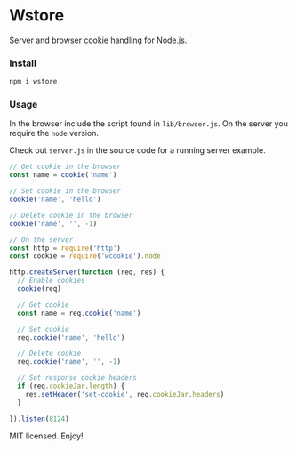 # Wstore
Server and browser cookie handling for Node.js.

### Install
```bash
npm i wstore
```

### Usage
In the browser include the script found in `lib/browser.js`. On the server you require the `node` version.

Check out `server.js` in the source code for a running server example.
```javascript
// Get cookie in the browser
const name = cookie('name')

// Set cookie in the browser
cookie('name', 'hello')

// Delete cookie in the browser
cookie('name', '', -1)

// On the server
const http = require('http')
const cookie = require('wcookie').node

http.createServer(function (req, res) {
  // Enable cookies
  cookie(req)

  // Get cookie
  const name = req.cookie('name')

  // Set cookie
  req.cookie('name', 'hello')

  // Delete cookie
  req.cookie('name', '', -1)

  // Set response cookie headers
  if (req.cookieJar.length) {
    res.setHeader('set-cookie', req.cookieJar.headers)
  }

}).listen(8124)
```
MIT licensed. Enjoy!